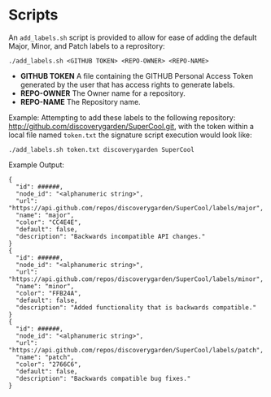 # Scripts
An `add_labels.sh` script is provided to allow for ease of adding the default Major, Minor, and Patch labels to a reprository:

```
./add_labels.sh <GITHUB TOKEN> <REPO-OWNER> <REPO-NAME>
```

- **GITHUB TOKEN** A file containing the GITHUB Personal Access Token generated by the user that has access rights to generate labels.
- **REPO-OWNER** The Owner name for a repository.
- **REPO-NAME** The Repository name.

Example: Attempting to add these labels to the following repository: http://github.com/discoverygarden/SuperCool.git, with the token within a local file named `token.txt` the signature script execution would look like:
```
./add_labels.sh token.txt discoverygarden SuperCool
```

Example Output:
```
{
  "id": ######,
  "node_id": "<alphanumeric string>",
  "url": "https://api.github.com/repos/discoverygarden/SuperCool/labels/major",
  "name": "major",
  "color": "CC4E4E",
  "default": false,
  "description": "Backwards incompatible API changes."
}
{
  "id": ######,
  "node_id": "<alphanumeric string>",
  "url": "https://api.github.com/repos/discoverygarden/SuperCool/labels/minor",
  "name": "minor",
  "color": "FFB24A",
  "default": false,
  "description": "Added functionality that is backwards compatible."
}
{
  "id": ######,
  "node_id": "<alphanumeric string>",
  "url": "https://api.github.com/repos/discoverygarden/SuperCool/labels/patch",
  "name": "patch",
  "color": "2766C6",
  "default": false,
  "description": "Backwards compatible bug fixes."
}
```
